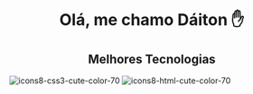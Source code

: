 
<div>
  <h1 align="center">Olá, me chamo Dáiton ✋</h1>
  <h2 align="center">Melhores Tecnologias</h1>
</div>

![icons8-css3-cute-color-70](https://github.com/daitoncheis/daitoncheis/assets/29989317/1867c6ad-bf9b-4c72-a03d-453b7d784c30) ![icons8-html-cute-color-70](https://github.com/daitoncheis/daitoncheis/assets/29989317/0753864c-2edc-407e-bc3f-78e5b08a9d0c)


